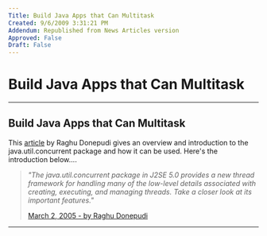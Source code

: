```yaml
---
Title: Build Java Apps that Can Multitask
Created: 9/6/2009 3:31:21 PM
Addendum: Republished from News Articles version
Approved: False
Draft: False
---
```

# Build Java Apps that Can Multitask

---

## Build Java Apps that Can Multitask


This [article](http://www.devx.com/java/article/27439) by Raghu Donepudi gives an overview and introduction to the java.util.concurrent package and how it can be used. Here's the introduction below....



> *"The java.util.concurrent package in J2SE 5.0 provides a new thread framework for handling many of the low-level details associated with creating, executing, and managing threads. Take a closer look at its important features."*
> 
> 
> 
> [March 2, 2005 - by Raghu Donepudi](http://www.devx.com/java/article/27439)


<script src="/DesktopModules/itcMetaPost/js/m.js" type="text/javascript"></script>


---

